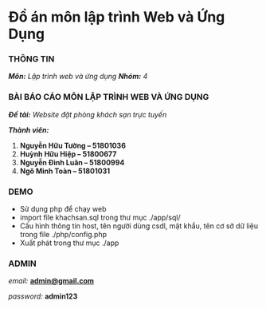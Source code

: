 # Đồ án môn lập trình Web và Ứng Dụng

### THÔNG TIN

***Môn:*** *Lập trình web và ứng dụng*
***Nhóm:*** *4*

### BÀI BÁO CÁO MÔN LẬP TRÌNH WEB VÀ ỨNG DỤNG

***Đề tài:*** *Website đặt phòng khách sạn trực tuyến*

***Thành viên:***

1. **Nguyễn Hữu Tường – 51801036**
2. **Huỳnh Hữu Hiệp – 51800677**
3. **Nguyễn Đình Luân – 51800994**
4. **Ngô Minh Toàn – 51801031**

### DEMO
 - Sử dụng php để chạy web
 - import file khachsan.sql trong thư mục ./app/sql/
 - Cấu hình thông tin host, tên người dùng csdl, mật khẩu, tên cơ sở dữ liệu trong file ./php/config.php
 - Xuất phát trong thư mục ./app

### ADMIN

*email:* **admin@gmail.com**

*password:* **admin123**
